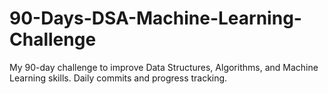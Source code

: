 # 90-Days-DSA-Machine-Learning-Challenge
My 90-day challenge to improve Data Structures, Algorithms, and Machine Learning skills. Daily commits and progress tracking.
